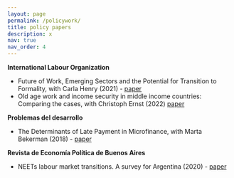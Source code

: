 ```yaml
---
layout: page
permalink: /policywork/
title: policy papers
description: x
nav: true
nav_order: 4
---
```


**International Labour Organization**

- Future of Work, Emerging Sectors and the Potential for Transition to Formality, with Carla Henry (2021) -  <a href="/assets/pdf/ilo-wp43.pdf" target="_blank"> paper </a> 
- Old age work and income security in middle income countries: Comparing the cases, with Christoph Ernst (2022)  <a href="/assets/pdf/wcms_855420.pdf" target="_blank"> paper </a> 

**Problemas del desarrollo**

- The Determinants of Late Payment in Microfinance, with Marta Bekerman (2018) -  <a href="/assets/pdf/problemasdesarrollo.pdf" target="_blank"> paper </a> 

**Revista de Economía Política de Buenos Aires**

- NEETs labour market transitions. A survey for Argentina (2020) -  <a href="/assets/pdf/neets.pdf" target="_blank"> paper </a>  